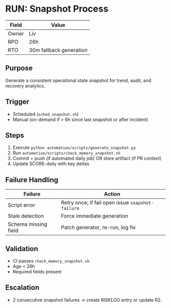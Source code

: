 # RUN: Snapshot Process

| Field | Value |
|-------|-------|
| Owner | Liv |
| RPO | 26h |
| RTO | 30m fallback generation |

## Purpose

Generate a consistent operational state snapshot for trend, audit, and recovery analytics.

## Trigger

- Scheduled (`sched_snapshot.sh`)
- Manual (on-demand if > 6h since last snapshot or after incident)

## Steps

1. Execute `python automation/scripts/generate_snapshot.py`
2. Run `automation/scripts/check_memory_snapshot.sh`
3. Commit + push (if automated daily job) OR store artifact (if PR context)
4. Update SCORE-daily with key deltas

## Failure Handling

| Failure | Action |
|---------|--------|
| Script error | Retry once; if fail open issue `snapshot-failure` |
| Stale detection | Force immediate generation |
| Schema missing field | Patch generator, re-run, log fix |

## Validation

- CI passes `check_memory_snapshot.sh`
- Age < 26h
- Required fields present

## Escalation

- 2 consecutive snapshot failures → create RISKLOG entry or update R2.

<!-- Last verified: 2025-10-02 -->

<!-- Optimized: 2025-10-02 -->

<!-- Last updated: 2025-10-02 -->
